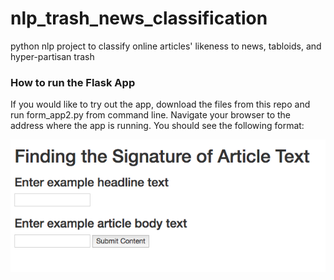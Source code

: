 # nlp_trash_news_classification
python nlp project to classify online articles' likeness to news, tabloids, and hyper-partisan trash

### How to run the Flask App
If you would like to try out the app, download the files from this repo and run form_app2.py from command line. Navigate your browser to the address where the app is running. You should see the following format:

![](https://github.com/lefed/nlp_trash_news_classification/blob/master/images/flask_app_landing.png)

